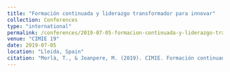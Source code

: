 ```yaml
---
title: "Formación continuada y liderazgo transformador para innovar"
collection: Conferences
type: "international"
permalink: /conferences/2019-07-05-formacion-continuada-y-liderazgo-transformador-para-innovar
venue: "CIMIE 19"
date: 2019-07-05
location: "Lleida, Spain"
citation: "Morlà, T., & Joanpere, M. (2019). CIMIE. Formación continuada y liderazgo transformador para innovar (4-5 juliol, Lleida)"
---
```

